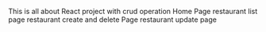 This is all about React project with crud operation
Home Page
restaurant list page 
restaurant create and delete Page
restaurant update page
